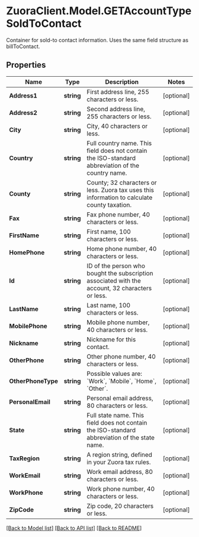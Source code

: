 # ZuoraClient.Model.GETAccountTypeSoldToContact
Container for sold-to contact information. Uses the same field structure as billToContact. 

## Properties

Name | Type | Description | Notes
------------ | ------------- | ------------- | -------------
**Address1** | **string** | First address line, 255 characters or less.  | [optional] 
**Address2** | **string** | Second address line, 255 characters or less.  | [optional] 
**City** | **string** | City, 40 characters or less.  | [optional] 
**Country** | **string** | Full country name. This field does not contain the ISO-standard abbreviation of the country name.  | [optional] 
**County** | **string** | County; 32 characters or less. Zuora tax uses this information to calculate county taxation.           | [optional] 
**Fax** | **string** | Fax phone number, 40 characters or less.  | [optional] 
**FirstName** | **string** | First name, 100 characters or less.  | [optional] 
**HomePhone** | **string** | Home phone number, 40 characters or less.  | [optional] 
**Id** | **string** | ID of the person who bought the subscription associated with the account, 32 characters or less. | [optional] 
**LastName** | **string** | Last name, 100 characters or less.  | [optional] 
**MobilePhone** | **string** | Mobile phone number, 40 characters or less.  | [optional] 
**Nickname** | **string** | Nickname for this contact.  | [optional] 
**OtherPhone** | **string** | Other phone number, 40 characters or less.  | [optional] 
**OtherPhoneType** | **string** | Possible values are: &#x60;Work&#x60;, &#x60;Mobile&#x60;, &#x60;Home&#x60;, &#x60;Other&#x60;.  | [optional] 
**PersonalEmail** | **string** | Personal email address, 80 characters or less.  | [optional] 
**State** | **string** | Full state name. This field does not contain the ISO-standard abbreviation of the state name.  | [optional] 
**TaxRegion** | **string** | A region string, defined in your Zuora tax rules.  | [optional] 
**WorkEmail** | **string** | Work email address, 80 characters or less.  | [optional] 
**WorkPhone** | **string** | Work phone number, 40 characters or less.  | [optional] 
**ZipCode** | **string** | Zip code, 20 characters or less.  | [optional] 

[[Back to Model list]](../README.md#documentation-for-models) [[Back to API list]](../README.md#documentation-for-api-endpoints) [[Back to README]](../README.md)

